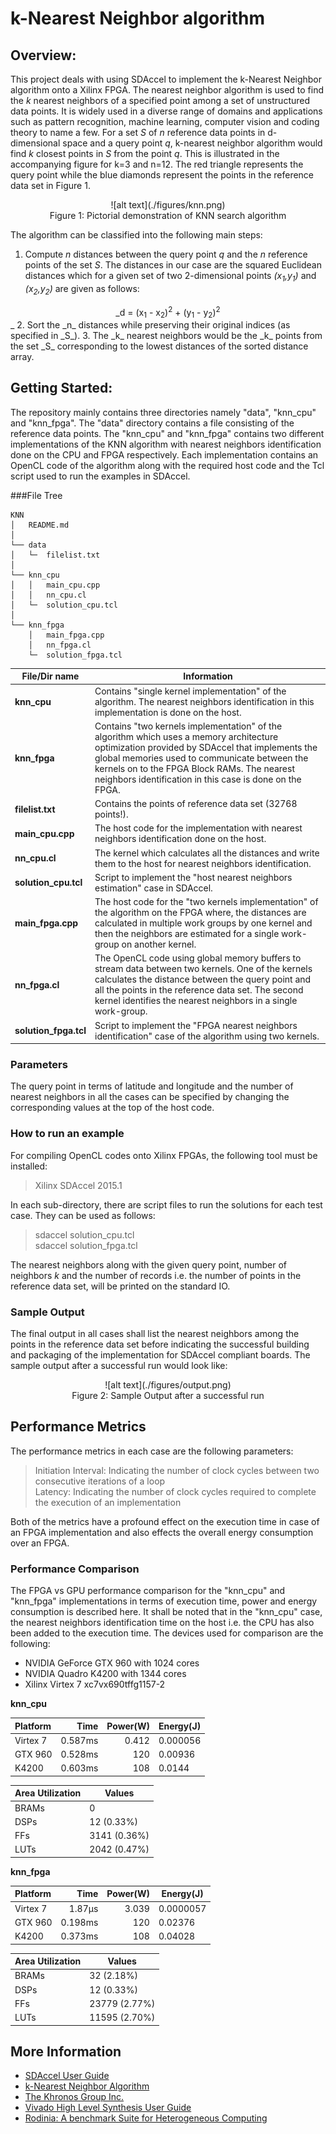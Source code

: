 k-Nearest Neighbor algorithm
===============
## Overview:
This project deals with using SDAccel to implement the k-Nearest Neighbor algorithm onto a Xilinx FPGA. The nearest neighbor algorithm is used to find the _k_ nearest neighbors of a specified point among a set of unstructured data points. It is widely used in a diverse range of domains and applications such as pattern recognition, machine learning, computer vision and coding theory to name a few. For a set _S_ of _n_ reference data points in d-dimensional space and a query point _q_, k-nearest neighbor algorithm would find _k_ closest points in _S_ from the point _q_. This is illustrated in the accompanying figure for k=3 and n=12. The red triangle represents the query point while the blue diamonds represent the points in the reference data set in Figure 1.
 
<center>![alt text](./figures/knn.png)</center>  
<center>Figure 1: Pictorial demonstration of KNN search algorithm</center>  

The algorithm can be classified into the following main steps:  
1.	Compute *n* distances between the query point *q* and the *n* reference points of the set *S*. The distances in our case are the squared Euclidean distances which for a given set of two 2-dimensional points _(x<sub>1</sub>,y<sub>1</sub>)_ and _(x<sub>2</sub>,y<sub>2</sub>)_ are given as follows:  
<center>_d = (x<sub>1</sub> - x<sub>2</sub>)<sup>2</sup> + (y<sub>1</sub> - y<sub>2</sub>)<sup>2</sup></center>_   
2.	Sort the _n_ distances while preserving their original indices (as specified in _S_).  
3.	The _k_ nearest neighbors would be the _k_ points from the set _S_ corresponding to the lowest distances of the sorted distance array.  
	
## Getting Started:
The repository mainly contains three directories namely "data", "knn\_cpu" and "knn\_fpga". The "data" directory contains a file consisting of the reference data points. The "knn\_cpu" and "knn\_fpga" contains two different implementations of the KNN algorithm with nearest neighbors identification done on the CPU and FPGA respectively. Each implementation contains an OpenCL code of the algorithm along with the required host code and the Tcl script used to run the examples in SDAccel. 
   
###File Tree  
```
KNN  
│   README.md  
│
└── data  
│   └─  filelist.txt
│
└── knn_cpu
│   │   main_cpu.cpp 
│   │   nn_cpu.cl     
│   └─  solution_cpu.tcl
│
└── knn_fpga
    │   main_fpga.cpp
    │   nn_fpga.cl
    └─  solution_fpga.tcl
```  

**File/Dir name**  | **Information**  
-------------- | -----------------  
**knn\_cpu** | Contains "single kernel implementation" of the algorithm. The nearest neighbors identification in this implementation is done on the host.   
**knn\_fpga** | Contains "two kernels implementation" of the algorithm which uses a memory architecture optimization provided by SDAccel that implements the global memories used to communicate between the kernels on to the FPGA Block RAMs. The nearest neighbors identification in this case is done on the FPGA.  
**filelist.txt** | Contains the points of reference data set (32768 points!).  
**main\_cpu.cpp** | The host code for the implementation with nearest neighbors identification done on the host.  
**nn\_cpu.cl** | The kernel which calculates all the distances and write them to the host for nearest neighbors identification.  
**solution\_cpu.tcl**   | Script to implement the "host nearest neighbors estimation" case in SDAccel.    
**main\_fpga.cpp** | The host code for the "two kernels implementation" of the algorithm on the FPGA where, the distances are calculated in multiple work groups by one kernel and then the neighbors are estimated for a single work-group on another kernel.  
**nn\_fpga.cl** | The OpenCL code using global memory buffers to stream data between two kernels. One of the kernels calculates the distance between the query point and all the points in the reference data set. The second kernel identifies the nearest neighbors in a single work-group.  
**solution\_fpga.tcl** | Script to implement the "FPGA nearest neighbors identification" case of the algorithm using two kernels.    

### Parameters
The query point in terms of latitude and longitude and the number of nearest neighbors in all the cases can be specified by changing the corresponding values at the top of the host code.  
 
### How to run an example      
For compiling OpenCL codes onto Xilinx FPGAs, the following tool must be installed:  
> Xilinx SDAccel 2015.1  
    
In each sub-directory, there are script files to run the solutions for each test case. They can be used as follows:

>  sdaccel solution\_cpu.tcl  
>  sdaccel solution\_fpga.tcl  

The nearest neighbors along with the given query point, number of neighbors _k_ and the number of records i.e. the number of points in the reference data set, will be printed on the standard IO.

### Sample Output
The final output in all cases shall list the nearest neighbors among the points in the reference data set before indicating the successful building and packaging of the implementation for SDAccel compliant boards. The sample output after a successful run would look like:
<center>![alt text](./figures/output.png)</center>
<center>Figure 2: Sample Output after a successful run</center>  
    
## Performance Metrics
The performance metrics in each case are the following parameters:
> Initiation Interval: Indicating the number of clock cycles between two consecutive iterations of a loop    
> Latency: Indicating the number of clock cycles required to complete the execution of an implementation  

Both of the metrics have a profound effect on the execution time in case of an FPGA implementation and also effects the overall energy consumption over an FPGA.  

### Performance Comparison
The FPGA vs GPU performance comparison for the "knn\_cpu" and "knn\_fpga" implementations in terms of execution time, power and energy consumption is described here. It shall be noted that in the "knn\_cpu" case, the nearest neighbors identification time on the host i.e. the CPU has also been added to the execution time. The devices used for comparison are the following:  
- NVIDIA GeForce GTX 960 with 1024 cores  
- NVIDIA Quadro K4200 with 1344 cores  
- Xilinx Virtex 7 xc7vx690tffg1157-2  

**knn\_cpu**  

Platform         |   Time       | Power(W) |  Energy(J)   
:--------------- | ------------:| --------:| ----------  
Virtex 7         |    0.587ms   |  0.412   |   0.000056  
GTX 960          |    0.528ms   |  120     |   0.00936  
K4200            |    0.603ms   |  108     |   0.0144 

Area Utilization |     Values     
:--------------- | ------------  
BRAMs            |      0   
DSPs             |      12 (0.33%)  
FFs              |      3141 (0.36%)   
LUTs             |      2042 (0.47%)  
 

**knn\_fpga**

Platform         |    Time      | Power(W) |  Energy(J)   
:--------------- | ------------:| --------:| ----------  
Virtex 7         |    1.87µs    |  3.039   |   0.0000057  
GTX 960          |    0.198ms   |  120     |   0.02376    
K4200            |    0.373ms   |  108     |   0.04028  
  

Area Utilization |     Values     
:--------------- | ------------  
BRAMs            |      32 (2.18%)   
DSPs             |      12 (0.33%)  
FFs              |      23779 (2.77%)  
LUTs             |      11595 (2.70%) 
         
## More Information
 * [SDAccel User Guide](http://www.xilinx.com/support/documentation/sw_manuals/xilinx2015_1/ug1023-sdaccel-user-guide.pdf)
 * [k-Nearest Neighbor Algorithm](https://en.wikipedia.org/wiki/K-nearest_neighbors_algorithm) 
 * [The Khronos Group Inc.](https://www.khronos.org/registry/cl/sdk/1.1/docs/man/xhtml/)
 * [Vivado High Level Synthesis User Guide](http://www.xilinx.com/support/documentation/sw_manuals/xilinx2015_1/ug902-vivado-high-level-synthesis.pdf)
 * [Rodinia: A benchmark Suite for Heterogeneous Computing](http://ieeexplore.ieee.org/xpls/abs_all.jsp?arnumber=5306797)  
 


 















